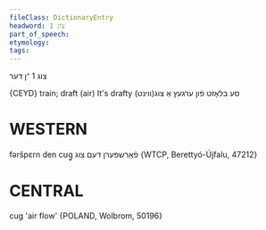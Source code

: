 ```yaml
---
fileClass: DictionaryEntry
headword: צוג 1
part_of_speech: 
etymology: 
tags: 
---
```

צוג 1
־ן
דער

{CEYD}
train; draft (air)
It's drafty סע בלאָזט פֿון ערגעץ אַ צוג(ווינט)

WESTERN
========

fəršpɛrn den cʊg̥ פֿאַרשפּערן דעם צוג {WTCP, Berettyó-Újfalu, 47212}

CENTRAL
========

cug 'air flow' {POLAND, Wolbrom, 50196}
